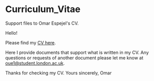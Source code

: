 # Curriculum_Vitae
Support files to Omar Espejel's CV.

Hello!

Please find my [CV here](https://github.com/omarespejel/Curriculum_Vitae/blob/master/SupportFiles/CVEspejel.pdf).

Here I provide documents that support what is written in my CV. Any questions or requests of another document please let me know at oue1@student.london.ac.uk.

Thanks for checking my CV.
Yours sincerely,
Omar

